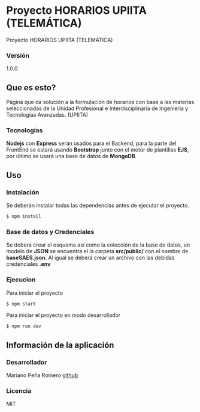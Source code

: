 # Proyecto HORARIOS UPIITA (TELEMÁTICA)
Proyecto HORARIOS UPIITA (TELEMÁTICA)

### Versión

1.0.0

## Que es esto?

Página que da solución a la formulación de horarios con base a las materias seleccionadas de la Unidad Profesional e Interdisciplinaria de Ingeniería y Tecnologías Avanzadas. (UPIITA)


### Tecnologías

**Nodejs** con **Express** serán usados para el Backend, para la parte del FrontEnd se estará usando **Bootstrap** junto con el motor de plantillas **EJS**, por último se usará una base de datos de **MongoDB**.

## Uso

### Instalación

Se deberán instalar todas las dependencias antes de ejecutar el proyecto.

```sh
$ npm install
```

### Base de datos y Credenciales

Se deberá crear el esquema así como la colección de la base de datos, un modelo de **JSON** se encuentra el la carpeta **src/public/** con el nombre de **baseSAES.json**. Al igual se deberá crear un archivo con las debidas credenciales **.env**

### Ejecucion

Para iniciar el proyecto

```sh
$ npm start
```

Para iniciar el proyecto en modo desarrollador

```sh
$ npm run dev
```

## Información de la aplicación

### Desarrollador

Mariano Peña Romero
[github](https://github.com/Mariojoestar33)

### Licencia

MIT
